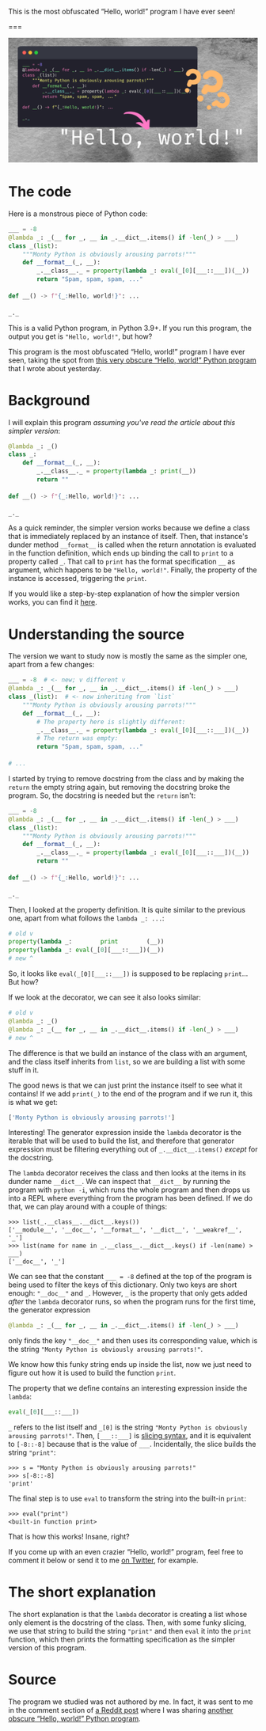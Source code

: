 This is the most obfuscated “Hello, world!” program I have ever seen!

===

<script async src="https://platform.twitter.com/widgets.js" charset="utf-8"></script>

![A really weird code snippet that contains code that is supposed to print “Hello, world!”.](thumbnail.webp "A weird code snippet that allegedly prints “Hello, world!”.")


# The code

Here is a monstrous piece of Python code:

```py
___ = -8
@lambda _: _(__ for _, __ in _.__dict__.items() if -len(_) > ___)
class _(list):
    """Monty Python is obviously arousing parrots!"""
    def __format__(_, __):
        _.__class__._ = property(lambda _: eval(_[0][___::___])(__))
        return "Spam, spam, spam, ..."

def __() -> f"{_:Hello, world!}": ...

_._
```

This is a valid Python program, in Python 3.9+.
If you run this program, the output you get is `"Hello, world!"`, but how?

This program is the most obfuscated “Hello, world!” program I have ever seen,
taking the spot from [this very obscure “Hello, world!” Python program][obscure-hello-world]
that I wrote about yesterday.


# Background

I will explain this program _assuming you've read the article about this simpler version_:

```py
@lambda _: _()
class _:
    def __format__(_, __):
        _.__class__._ = property(lambda _: print(__))
        return ""

def __() -> f"{_:Hello, world!}": ...

_._
```

As a quick reminder, the simpler version works because we define a class that is immediately replaced by an instance of itself.
Then, that instance's dunder method `__format__` is called when the return annotation is evaluated in the function definition,
which ends up binding the call to `print` to a property called `_`.
That call to `print` has the format specification `__` as argument, which happens to be `"Hello, world!"`.
Finally, the property of the instance is accessed, triggering the `print`.

If you would like a step-by-step explanation of how the simpler version works,
you can find it [here][obscure-hello-world].


# Understanding the source

The version we want to study now is mostly the same as the simpler one,
apart from a few changes:

```py
___ = -8  # <- new; v different v
@lambda _: _(__ for _, __ in _.__dict__.items() if -len(_) > ___)
class _(list):  # <- now inheriting from `list`
    """Monty Python is obviously arousing parrots!"""
    def __format__(_, __):
        # The property here is slightly different:
        _.__class__._ = property(lambda _: eval(_[0][___::___])(__))
        # The return was empty:
        return "Spam, spam, spam, ..."

# ...
```

I started by trying to remove docstring from the class and by making the `return` the empty string again,
but removing the docstring broke the program.
So, the docstring is needed but the `return` isn't:

```py
___ = -8
@lambda _: _(__ for _, __ in _.__dict__.items() if -len(_) > ___)
class _(list):
    """Monty Python is obviously arousing parrots!"""
    def __format__(_, __):
        _.__class__._ = property(lambda _: eval(_[0][___::___])(__))
        return ""

def __() -> f"{_:Hello, world!}": ...

_._
```

Then, I looked at the property definition.
It is quite similar to the previous one, apart from what follows the `lambda _: ...`:

```py
# old v
property(lambda _:        print        (__))
property(lambda _: eval(_[0][___::___])(__))
# new ^
```

So, it looks like `eval(_[0][___::___])` is supposed to be replacing `print`...
But how?

If we look at the decorator, we can see it also looks similar:

```py
# old v
@lambda _: _()
@lambda _: _(__ for _, __ in _.__dict__.items() if -len(_) > ___)
# new ^
```

The difference is that we build an instance of the class with an argument,
and the class itself inherits from `list`,
so we are building a list with some stuff in it.

The good news is that we can just print the instance itself to see what it contains!
If we add `print(_)` to the end of the program and if we run it, this is what we get:

```py
['Monty Python is obviously arousing parrots!']
```

Interesting!
The generator expression inside the `lambda` decorator is the iterable that will be used to build the list,
and therefore that generator expression must be filtering everything out of `_.__dict__.items()` _except_
for the docstring.

The `lambda` decorator receives the class and then looks at the items in its dunder name `__dict__`.
We can inspect that `__dict__` by running the program with `python -i`,
which runs the whole program and then drops us into a REPL where everything from the program has been defined.
If we do that, we can play around with a couple of things:

```pycon
>>> list(_.__class__.__dict__.keys())
['__module__', '__doc__', '__format__', '__dict__', '__weakref__', '_']
>>> list(name for name in _.__class__.__dict__.keys() if -len(name) > ___)
['__doc__', '_']
```

We can see that the constant `___ = -8` defined at the top of the program is being used to filter the keys of this dictionary.
Only two keys are short enough: `"__doc__"` and `_`.
However, `_` is the property that only gets added _after_ the `lambda` decorator runs,
so when the program runs for the first time,
the generator expression

```py
@lambda _: _(__ for _, __ in _.__dict__.items() if -len(_) > ___)
```

only finds the key `"__doc__"` and then uses its corresponding value,
which is the string `"Monty Python is obviously arousing parrots!"`.

We know how this funky string ends up inside the list,
now we just need to figure out how it is used to build the function `print`.

The property that we define contains an interesting expression inside the `lambda`:

```py
eval(_[0][___::___])
```

`_` refers to the list itself and `_[0]` is the string `"Monty Python is obviously arousing parrots!"`.
Then, `[___::___]` is [slicing syntax][slicing], and it is equivalent to `[-8::-8]` because that is the value of `___`.
Incidentally, the slice builds the string `"print"`:

```pycon
>>> s = "Monty Python is obviously arousing parrots!"
>>> s[-8::-8]
'print'
```

The final step is to use `eval` to transform the string into the built-in `print`:

```pycon
>>> eval("print")
<built-in function print>
```

That is how this works!
Insane, right?

If you come up with an even crazier “Hello, world!” program,
feel free to comment it below or send it to me [on Twitter][twitter], for example.


# The short explanation

The short explanation is that the `lambda` decorator is creating a list whose only element is the docstring of the class.
Then, with some funky slicing, we use that string to build the string `"print"` and then `eval` it into the `print` function,
which then prints the formatting specification as the simpler version of this program.


# Source

The program we studied was not authored by me.
In fact, it was sent to me in the comment section of [a Reddit post][reddit-source]
where I was sharing [another obscure “Hello, world!” Python program][obscure-hello-world].


[obscure-hello-world]: /blog/the-most-obscure-hello-world-program
[slicing]: /blog/pydonts/mastering-sequence-slicing
[reddit-source]: https://www.reddit.com/r/Python/comments/w0nggx/explaining_the_most_obscure_hello_world_program_i
[twitter]: https://twitter.com/mathsppblog
